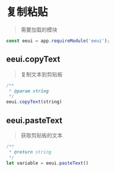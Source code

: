 # 复制粘贴

> 需要加载的模块

```js
const eeui = app.requireModule('eeui');
```

## eeui.copyText

> 复制文本到剪贴板

```js
/**
 * @param string
 */
eeui.copyText(string)
```


## eeui.pasteText

> 获取剪贴板的文本

```js
/**
 * @return string
 */
let variable = eeui.pasteText()
```


